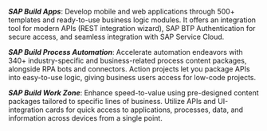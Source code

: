 ***SAP Build Apps***: Develop mobile and web applications through 500+ templates and ready-to-use business logic modules. It offers an integration tool for modern APIs (REST integration wizard), SAP BTP Authentication for secure access, and seamless integration with SAP Service Cloud.<br>

***SAP Build Process Automation***: Accelerate automation endeavors with 340+ industry-specific and business-related process content packages, alongside RPA bots and connectors. Action projects let you package APIs into easy-to-use logic, giving business users access for low-code projects.<br>

***SAP Build Work Zone***: Enhance speed-to-value using pre-designed content packages tailored to specific lines of business. Utilize APIs and UI-integration cards for quick access to applications, processes, data, and information across devices from a single point.<br>

